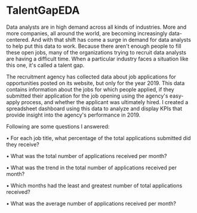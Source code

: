 # TalentGapEDA
Data analysts are in high demand across all kinds of industries. More and more companies, all around the world, are becoming increasingly data-centered. And with that shift has come a surge in demand for data analysts to help put this data to work. Because there aren't enough people to fill these open jobs, many of the organizations trying to recruit data analysts are having a difficult time. When a particular industry faces a situation like this one, it's called a talent gap.

The recruitment agency has collected data about job applications for opportunities posted on its website, but only for the year 2019. This data contains information about the jobs for which people applied, if they submitted their application for the job opening using the agency's easy-apply process, and whether the applicant was ultimately hired. I created a spreadsheet dashboard using this data to analyze and display KPIs that provide insight into the agency's performance in 2019.

Following are some questions I answered:

•	For each job title, what percentage of the total applications submitted did they receive?

•	What was the total number of applications received per month?

•	What was the trend in the total number of applications received per month?

•	Which months had the least and greatest number of total applications received?

•	What was the average number of applications received per month?
